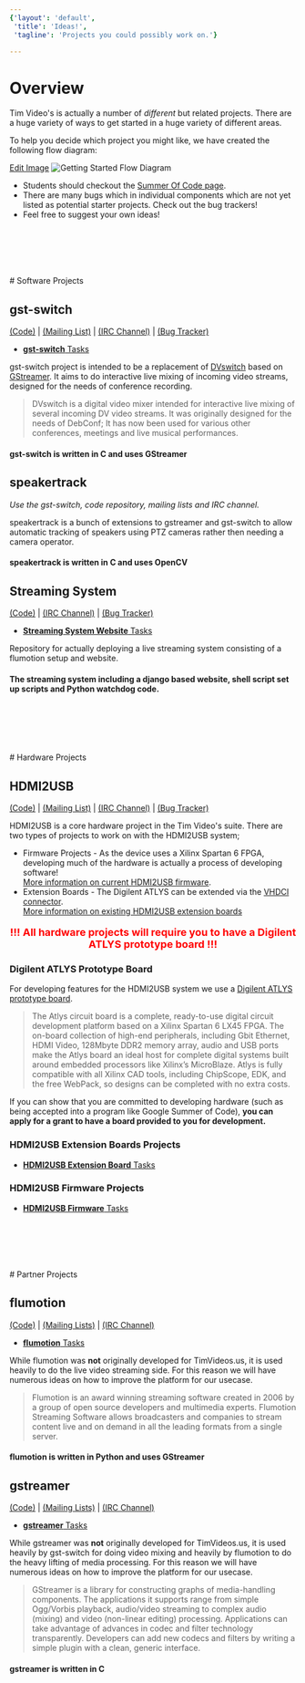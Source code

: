 ```yaml
---
{'layout': 'default',
 'title': 'Ideas!',
 'tagline': 'Projects you could possibly work on.'}

---
```


# Overview

Tim Video's is actually a number of *different* but related projects. There are a huge variety of ways to get started in a huge variety of different areas.

To help you decide which project you might like, we have created the following flow diagram:

[Edit Image](https://docs.google.com/a/mithis.com/drawings/d/1zYlT69xQqbAjzuJgKj-UhO1vRF5JNLpic8xmPrfNtXM/edit)
<img src="https://docs.google.com/drawings/d/1zYlT69xQqbAjzuJgKj-UhO1vRF5JNLpic8xmPrfNtXM/pub?w=960&amp;h=720" usemap="#wiki-flow-diagram-map" alt="Getting Started Flow Diagram">
<map name="wiki-flow-diagram-map">
 <area shape="rect" coords="47,458,197,549"  href="https://github.com/timvideos/getting-started/issues?labels=Extension+Boards"
  title="HDMI2USB Extension Board Tasks"></area>
 <area shape="rect" coords="209,463,360,552" href="https://github.com/timvideos/getting-started/issues?labels=Firmware"
  title="HDMI2USB Firmware Tasks"></area>
 <area shape="rect" coords="451,466,602,550" href="https://github.com/timvideos/getting-started/issues?labels=gst-switch"
  title="gst-switch Tasks"></area>
 <area shape="rect" coords="449,557,600,642" href="https://github.com/timvideos/getting-started/issues?labels=gstreamer"
  title="gstreamer Tasks"></area>
 <area shape="rect" coords="615,462,763,550" href="https://github.com/timvideos/getting-started/issues?labels=flumotion"
  title="flumotion Tasks"></area>
 <area shape="rect" coords="773,462,923,551" href="https://github.com/timvideos/getting-started/issues?labels=timvideos"
  title="Tim Video's Website"></area>
 <area shape="rect" coords="586,65,723,215"  href="https://github.com/timvideos/getting-started/issues?labels=Software"
  title="Software Tasks"></area>
 <area shape="rect" coords="228,65,374,210"  href="https://github.com/timvideos/getting-started/issues?labels=Hardware"
  title="Hardware Tasks"></area>
 <area shape="rect" coords="209,301,355,444" href="https://github.com/timvideos/getting-started/issues?labels=Firmware"
  title="Firmware Tasks"></area>
 <area shape="rect" coords="453,296,598,448" href="https://github.com/timvideos/getting-started/issues?labels=C"
  title="C Tasks"></area>
 <area shape="rect" coords="615,298,760,449" href="https://github.com/timvideos/getting-started/issues?labels=Python"
  title="Python Tasks"></area>
 <area shape="rect" coords="774,298,927,448" href="https://github.com/timvideos/getting-started/issues?labels=Web"
  title="Web Tasks"></area>
</map>

 * Students should checkout the [Summer Of Code page](Summer-Of-Code.html).
 * There are many bugs which in individual components which are not yet listed as potential starter projects. Check out the bug trackers!
 * Feel free to suggest your own ideas!

<br>
<br>
<br>
<br>
<br>
# Software Projects

## gst-switch
[(Code)](http://github.com/timvideos/gst-switch) | [(Mailing List)](https://groups.google.com/group/gst-switch) | [(IRC Channel)](irc://irc.freenode.org/#gst-switch) | [(Bug Tracker)](http://github.com/timvideos/gst-switch/issues)

 * [**gst-switch** Tasks](https://github.com/timvideos/getting-started/issues?labels=gst-switch)

gst-switch project is intended to be a replacement of [DVswitch](http://dvswitch.alioth.debian.org/wiki/) based on [GStreamer](http://gstreamer.freedesktop.org/). It aims to do interactive live mixing of incoming video streams, designed for the needs of conference recording.

> DVswitch is a digital video mixer intended for interactive live mixing of
> several incoming DV video streams. It was originally designed for the needs
> of DebConf; It has now been used for various other conferences, meetings and
> live musical performances.

#### gst-switch is written in C and uses GStreamer

## speakertrack
*Use the gst-switch, code repository, mailing lists and IRC channel.*

speakertrack is a bunch of extensions to gstreamer and gst-switch to allow automatic tracking of speakers using PTZ cameras rather then needing a camera operator. 

#### speakertrack is written in C and uses OpenCV


## Streaming System
[(Code)](http://github.com/timvideos/streaming-system) | [(IRC Channel)](irc://irc.freenode.org/#timvideos) | [(Bug Tracker)](http://github.com/timvideos/streaming-system/issues)

 * [**Streaming System Website** Tasks](https://github.com/timvideos/getting-started/issues?labels=website)

Repository for actually deploying a live streaming system consisting of a flumotion setup and website.

#### The streaming system including a django based website, shell script set up scripts and Python watchdog code.

<br>
<br>
<br>
<br>
<br>
# Hardware Projects

## HDMI2USB
[(Code)](http://github.com/timvideos/HDMI2USB.git) | [(Mailing List)](https://groups.google.com/group/hdmi2usb?hl=en-GB) | [(IRC Channel)](irc://irc.freenode.org/#hdmi2usb) | [(Bug Tracker)](http://github.com/timvideos/HDMI2USB/issues)


HDMI2USB is a core hardware project in the Tim Video's suite. There are two types of projects to work on with the HDMI2USB system;
 * Firmware Projects - As the device uses a Xilinx Spartan 6 FPGA, developing much of the hardware is actually a process of developing software!<br>[More information on current HDMI2USB firmware](https://github.com/timvideos/HDMI2USB/wiki/Firmware).
 * Extension Boards - The Digilent ATLYS can be extended via the [VHDCI connector](http://en.wikipedia.org/wiki/Very-high-density_cable_interconnect).<br>[More information on existing HDMI2USB extension boards]()


<p style='font-size: 18px; color: red; text-align: center;'>
<strong>!!! All hardware projects will require you to have a Digilent ATLYS prototype board !!!</strong>
</p>

### Digilent ATLYS Prototype Board

For developing features for the HDMI2USB system we use a [Digilent ATLYS prototype board](http://digilentinc.com/Products/Detail.cfm?NavPath=2,400,836&Prod=ATLYS).

> The Atlys circuit board is a complete, ready-to-use digital circuit development platform
> based on a Xilinx Spartan 6 LX45 FPGA. The on-board collection of high-end peripherals,
> including Gbit Ethernet, HDMI Video, 128Mbyte DDR2 memory array, audio and USB ports make
> the Atlys board an ideal host for complete digital systems built around embedded
> processors like Xilinx’s MicroBlaze. Atlys is fully compatible with all Xilinx CAD tools,
> including ChipScope, EDK, and the free WebPack, so designs can be completed with no extra
> costs.

If you can show that you are committed to developing hardware (such as being accepted into a program like Google Summer of Code), **you can apply for a grant to have a board provided to you for development.**


### HDMI2USB Extension Boards Projects

 * [**HDMI2USB Extension Board** Tasks](https://github.com/timvideos/getting-started/issues?labels=Extension+Boards)


### HDMI2USB Firmware Projects

 * [**HDMI2USB Firmware** Tasks](https://github.com/timvideos/getting-started/issues?labels=Firmware)

<br>
<br>
<br>
<br>
<br>
# Partner Projects

## flumotion
[(Code)](https://code.flumotion.com/cgit/) | [(Mailing Lists)](http://lists.fluendo.com/mailman/listinfo) | [(IRC Channel)](irc://irc.freenode.org/#fluendo)

 * [**flumotion** Tasks](https://github.com/timvideos/getting-started/issues?labels=flumotion)

While flumotion was **not** originally developed for TimVideos.us, it is used
heavily to do the live video streaming side. For this reason we will have
numerous ideas on how to improve the platform for our usecase.

> Flumotion is an award winning streaming software created in 2006 by a group
> of open source developers and multimedia experts. Flumotion Streaming
> Software allows broadcasters and companies to stream content live and on
> demand in all the leading formats from a single server.

#### flumotion is written in Python and uses GStreamer

## gstreamer

[(Code)](http://cgit.freedesktop.org/gstreamer) | [(Mailing Lists)](http://gstreamer.freedesktop.org/lists/) | [(IRC Channel)](irc://irc.freenode.org/#gstreamer) 

 * [**gstreamer** Tasks](https://github.com/timvideos/getting-started/issues?labels=gstreamer)

While gstreamer was **not** originally developed for TimVideos.us, it is used
heavily by gst-switch for doing video mixing and heavily by flumotion to do the
heavy lifting of media processing. For this reason we will have numerous ideas
on how to improve the platform for our usecase.



> GStreamer is a library for constructing graphs of media-handling components.
> The applications it supports range from simple Ogg/Vorbis playback,
> audio/video streaming to complex audio (mixing) and video (non-linear
> editing) processing. Applications can take advantage of advances in codec and
> filter technology transparently. Developers can add new codecs and filters by
> writing a simple plugin with a clean, generic interface.

#### gstreamer is written in C


